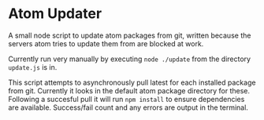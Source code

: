 # Atom Updater

A small node script to update atom packages from git, written because the servers atom tries to update them from are blocked at work.

Currently run very manually by executing `node ./update` from the directory `update.js` is in.

This script attempts to asynchronously pull latest for each installed package from git. Currently it looks in the default atom package directory for these. Following a succesful pull it will run `npm install` to ensure dependencies are available. Success/fail count and any errors are output in the terminal.